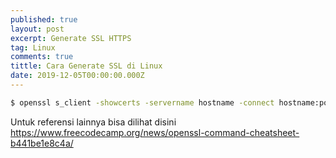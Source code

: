 ```yaml
---
published: true
layout: post
excerpt: Generate SSL HTTPS
tag: Linux
comments: true
tittle: Cara Generate SSL di Linux
date: 2019-12-05T00:00:00.000Z
---
```

```sh
$ openssl s_client -showcerts -servername hostname -connect hostname:port
```

Untuk referensi lainnya bisa dilihat disini https://www.freecodecamp.org/news/openssl-command-cheatsheet-b441be1e8c4a/
